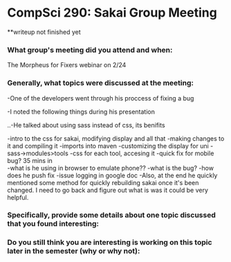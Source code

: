 CompSci 290: Sakai Group Meeting
===================
**writeup not finished yet
### What group's meeting did you attend and when:
 The Morpheus for Fixers webinar on 2/24
### Generally, what topics were discussed at the meeting:
-One of the developers went through his proccess of fixing a bug

-I noted the following things during his presentation

..-He talked about using sass instead of css, its benifits

  -intro to the css for sakai, modifying display and all that
  -making changes to it and compiling it
  -imports into maven
  -customizing the display for uni
  -sass->modules>tools
  -css for each tool, accesing it
  -quick fix for mobile bug? 35 mins in\
  -what is he using in browser to emulate phone??
    -what is the bug?
    -how does he push fix
 -issue logging in google doc
-Also, at the end he quickly mentioned some method for quickly rebuilding sakai once it's been changed. I need to go back and figure out what is was it could be very helpful.
### Specifically, provide some details about one topic discussed that you found interesting:


### Do you still think you are interesting is working on this topic later in the semester (why or why not):

